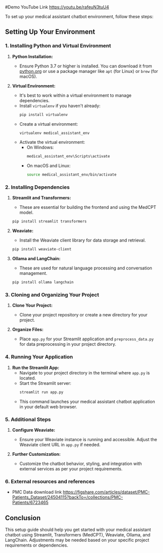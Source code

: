 #Demo YouTube Link https://youtu.be/rafeuN3tuU4

To set up your medical assistant chatbot environment, follow these steps:

## Setting Up Your Environment

### 1. Installing Python and Virtual Environment

1. **Python Installation:**
   - Ensure Python 3.7 or higher is installed. You can download it from [python.org](https://www.python.org/downloads/) or use a package manager like `apt` (for Linux) or `brew` (for macOS).

2. **Virtual Environment:**
   - It's best to work within a virtual environment to manage dependencies.
   - Install `virtualenv` if you haven't already:
     ```bash
     pip install virtualenv
     ```
   - Create a virtual environment:
     ```bash
     virtualenv medical_assistant_env
     ```
   - Activate the virtual environment:
     - On Windows:
       ```bash
       medical_assistant_env\Scripts\activate
       ```
     - On macOS and Linux:
       ```bash
       source medical_assistant_env/bin/activate
       ```

### 2. Installing Dependencies

1. **Streamlit and Transformers:**
   - These are essential for building the frontend and using the MedCPT model.
   ```bash
   pip install streamlit transformers
   ```

2. **Weaviate:**
   - Install the Weaviate client library for data storage and retrieval.
   ```bash
   pip install weaviate-client
   ```

3. **Ollama and LangChain:**
   - These are used for natural language processing and conversation management.
   ```bash
   pip install ollama langchain
   ```

### 3. Cloning and Organizing Your Project

1. **Clone Your Project:**
   - Clone your project repository or create a new directory for your project.

2. **Organize Files:**
   - Place `app.py` for your Streamlit application and `preprocess_data.py` for data preprocessing in your project directory.

### 4. Running Your Application

1. **Run the Streamlit App:**
   - Navigate to your project directory in the terminal where `app.py` is located.
   - Start the Streamlit server:
     ```bash
     streamlit run app.py
     ```
   - This command launches your medical assistant chatbot application in your default web browser.

### 5. Additional Steps

1. **Configure Weaviate:**
   - Ensure your Weaviate instance is running and accessible. Adjust the Weaviate client URL in `app.py` if needed.

2. **Further Customization:**
   - Customize the chatbot behavior, styling, and integration with external services as per your project requirements.

### 6. External resources and references
   - PMC Data download link https://figshare.com/articles/dataset/PMC-Patients_Dataset/24504115?backTo=/collections/PMC-Patients/6723465

## Conclusion

This setup guide should help you get started with your medical assistant chatbot using Streamlit, Transformers (MedCPT), Weaviate, Ollama, and LangChain. Adjustments may be needed based on your specific project requirements or dependencies.
